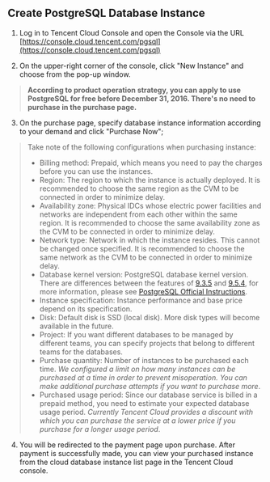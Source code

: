 ## Create PostgreSQL Database Instance
1. Log in to Tencent Cloud Console and open the Console via the URL [https://console.cloud.tencent.com/pgsql](https://console.cloud.tencent.com/pgsql)

2. On the upper-right corner of the console, click "New Instance" and choose from the pop-up window.
>**According to product operation strategy, you can apply to use PostgreSQL for free before December 31, 2016. There's no need to purchase in the purchase page.**

3. On the purchase page, specify database instance information according to your demand and click "Purchase Now";
> Take note of the following configurations when purchasing instance:
>
>- Billing method: Prepaid, which means you need to pay the charges before you can use the instances.
>- Region: The region to which the instance is actually deployed. It is recommended to choose the same region as the CVM to be connected in order to minimize delay.
>- Availability zone: Physical IDCs whose electric power facilities and networks are independent from each other within the same region. It is recommended to choose the same availability zone as the CVM to be connected in order to minimize delay.
>- Network type: Network in which the instance resides. This cannot be changed once specified. It is recommended to choose the same network as the CVM to be connected in order to minimize delay.
>- Database kernel version: PostgreSQL database kernel version. There are differences between the features of [9.3.5](https://www.postgresql.org/docs/9.3/static/index.html) and [9.5.4](https://www.postgresql.org/docs/9.5/static/index.html), for more information, please see [PostgreSQL Official Instructions](https://mariadb.org/).
>- Instance specification: Instance performance and base price depend on its specification.
>- Disk: Default disk is SSD (local disk). More disk types will become available in the future.
>- Project: If you want different databases to be managed by different teams, you can specify projects that belong to different teams for the databases.
>- Purchase quantity: Number of instances to be purchased each time. *We configured a limit on how many instances can be purchased at a time in order to prevent misoperation. You can make additional purchase attempts if you want to purchase more*.
>- Purchased usage period: Since our database service is billed in a prepaid method, you need to estimate your expected database usage period. *Currently Tencent Cloud provides a discount with which you can purchase the service at a lower price if you purchase for a longer usage period*.


4. You will be redirected to the payment page upon purchase. After payment is successfully made, you can view your purchased instance from the cloud database instance list page in the Tencent Cloud console.






